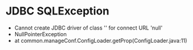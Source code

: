 # JDBC SQLException
- Cannot create JDBC driver of class '' for connect URL 'null'
- NullPointerException
- at common.manageConf.ConfigLoader.getProp(ConfigLoader.java:11)
